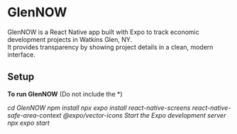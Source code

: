 # GlenNOW

GlenNOW is a React Native app built with Expo to track economic development projects in Watkins Glen, NY.  
It provides transparency by showing project details in a clean, modern interface.

## Setup

**To run GlenNOW** (Do not include the *)

*cd GlenNOW*
*npm install*
*npx expo install react-native-screens react-native-safe-area-context @expo/vector-icons*
*Start the Expo development server*
*npx expo start*